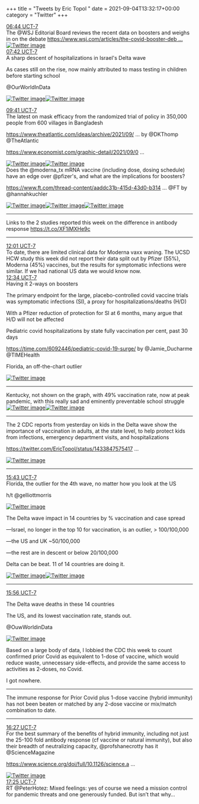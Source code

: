 +++
title = "Tweets by Eric Topol " 
date = 2021-09-04T13:32:17+00:00
category = "Twitter"
+++
<div class="tweet"> 
<div class="profile"> 
<a href="https://twitter.com/erictopol/status/1434150373913104388" target="_blank" rel="noreferer">06:44 UCT-7</a> 
</div> 
<div class="content"> 
The @WSJ Editorial Board reviews the recent data on boosters and weighs in on the debate <a href="https://www.wsj.com/articles/the-covid-booster-debate-third-shot-pfizer-moderna-anthony-fauci-joe-biden-11630702772?mod=opinion_lead_pos1" target="_blank" rel="noreferer">https://www.wsj.com/articles/the-covid-booster-deb ...</a> 
 </div> 
<a href="/twitter/erictopol/images/E-cgB63VEAA5M8b.jpg"  ><img src="/twitter/erictopol/images/E-cgB63VEAA5M8b.jpg" alt="Twitter image" ></img></a></div> 
<div class="tweet"> 
<div class="profile"> 
<a href="https://twitter.com/erictopol/status/1434164903753838594" target="_blank" rel="noreferer">07:42 UCT-7</a> 
</div> 
<div class="content"> 
A sharp descent of hospitalizations in Israel's Delta wave

As cases still on the rise, now mainly attributed to mass testing in children before starting school

@OurWorldInData </div> 
<a href="/twitter/erictopol/images/E-cs35XVUAMLyAD.jpg"  ><img src="/twitter/erictopol/images/E-cs35XVUAMLyAD.jpg" alt="Twitter image" ></img></a><a href="/twitter/erictopol/images/E-cr8lRUcAE7WaK.jpg"  ><img src="/twitter/erictopol/images/E-cr8lRUcAE7WaK.jpg" alt="Twitter image" ></img></a></div> 
<div class="tweet"> 
<div class="profile"> 
<a href="https://twitter.com/erictopol/status/1434194927806607361" target="_blank" rel="noreferer">09:41 UCT-7</a> 
</div> 
<div class="content"> 
The latest on mask efficacy from the randomized trial of policy in 350,000 people from 600 villages in Bangladesh

<a href="https://www.theatlantic.com/ideas/archive/2021/09/masks-were-working-all-along/619989/" target="_blank" rel="noreferer">https://www.theatlantic.com/ideas/archive/2021/09/ ...</a> 
 by @DKThomp @TheAtlantic 

<a href="https://www.economist.com/graphic-detail/2021/09/03/real-world-evidence-shows-face-masks-reduce-covid-19s-spread" target="_blank" rel="noreferer">https://www.economist.com/graphic-detail/2021/09/0 ...</a> 
 </div> 
<a href="/twitter/erictopol/images/E-dH9SEVEAMPhwa.jpg"  ><img src="/twitter/erictopol/images/E-dH9SEVEAMPhwa.jpg" alt="Twitter image" ></img></a><a href="/twitter/erictopol/images/E-dIJJcVcAANfV6.jpg"  ><img src="/twitter/erictopol/images/E-dIJJcVcAANfV6.jpg" alt="Twitter image" ></img></a></div> 
<div class="thread"> 
<div class="thread-content"> 
Does the @moderna_tx mRNA vaccine (including dose, dosing schedule) have an edge over @pfizer's, and what are the implications for boosters?

<a href="https://www.ft.com/thread-content/aaddc31b-415d-43d0-b314-bc89a8b860e0" target="_blank" rel="noreferer">https://www.ft.com/thread-content/aaddc31b-415d-43d0-b314 ...</a> 
 @FT by @hannahkuchler </div> 
<a href="/twitter/erictopol/images/E-cdAWMVEAIRi_J.jpg"  ><img src="/twitter/erictopol/images/E-cdAWMVEAIRi_J.jpg" alt="Twitter image" ></img></a><a href="/twitter/erictopol/images/E-cdDacVkAIW_ys.jpg"  ><img src="/twitter/erictopol/images/E-cdDacVkAIW_ys.jpg" alt="Twitter image" ></img></a><a href="/twitter/erictopol/images/E-cdGY3VgAAbHwt.jpg"  ><img src="/twitter/erictopol/images/E-cdGY3VgAAbHwt.jpg" alt="Twitter image" ></img></a><hr><div class="thread-content"> 
Links to the 2 studies reported this week on the difference in antibody response https://t.co/XF1iMXHe9c</div> 
<hr><div class="profile"> 
<a href="https://twitter.com/erictopol/status/1434230261802156041" target="_blank" rel="noreferer">12:01 UCT-7</a> 
</div> 
<div class="content"> 
To date, there are limited clinical data for Moderna vaxx waning. The UCSD HCW study this week did not report their data split out by Pfizer (55%), Moderna (45%) vaccines, but the results for symptomatic infections were similar. If we had national US data we would know now.</div> 
</div> 
<div class="tweet"> 
<div class="profile"> 
<a href="https://twitter.com/erictopol/status/1434238427411611648" target="_blank" rel="noreferer">12:34 UCT-7</a> 
</div> 
<div class="content"> 
Having it 2-ways on boosters

The primary endpoint for the large, placebo-controlled covid vaccine trials was symptomatic infections (SI), a proxy for hospitalizations/deaths (H/D)

With a Pfizer reduction of protection for SI at 6 months, many argue that H/D will not be affected</div> 
</div> 
<div class="thread"> 
<div class="thread-content"> 
Pediatric covid hospitalizations by state fully vaccination per cent, past 30 days

<a href="https://time.com/6092446/pediatric-covid-19-surge/" target="_blank" rel="noreferer">https://time.com/6092446/pediatric-covid-19-surge/</a> 
 by @Jamie_Ducharme @TIMEHealth 

Florida, an off-the-chart outlier </div> 
<a href="/twitter/erictopol/images/E-ci4vWVcAEvrkZ.jpg"  ><img src="/twitter/erictopol/images/E-ci4vWVcAEvrkZ.jpg" alt="Twitter image" ></img></a><hr><div class="thread-content"> 
Kentucky, not shown on the graph, with 49% vaccination rate, now at peak pandemic, with this really sad and eminently preventable school struggle </div> 
<a href="/twitter/erictopol/images/E-dE-bGUYAAEzOT.jpg"  ><img src="/twitter/erictopol/images/E-dE-bGUYAAEzOT.jpg" alt="Twitter image" ></img></a><a href="/twitter/erictopol/images/E-dFKydUYAgPA6z.jpg"  ><img src="/twitter/erictopol/images/E-dFKydUYAgPA6z.jpg" alt="Twitter image" ></img></a><hr><div class="thread-content"> 
The 2 CDC reports from yesterday on kids in the Delta wave show the importance of vaccination in adults, at the state level, to help protect kids from infections, emergency department visits, and hospitalizations 

<a href="https://twitter.com/EricTopol/status/1433847575417810946" target="_blank" rel="noreferer">https://twitter.com/EricTopol/status/1433847575417 ...</a> 
 </div> 
<a href="/twitter/erictopol/images/E-dHKGVVcAAU4Xc.png"  ><img src="/twitter/erictopol/images/E-dHKGVVcAAU4Xc.png" alt="Twitter image" ></img></a><hr><div class="profile"> 
<a href="https://twitter.com/erictopol/status/1434286121232470018" target="_blank" rel="noreferer">15:43 UCT-7</a> 
</div> 
<div class="content"> 
Florida, the outlier for the 4th wave, no matter how you look at the US

h/t @gelliottmorris </div> 
<a href="/twitter/erictopol/images/E-ebe4mVkAAJgWo.jpg"  ><img src="/twitter/erictopol/images/E-ebe4mVkAAJgWo.jpg" alt="Twitter image" ></img></a></div> 
<div class="thread"> 
<div class="thread-content"> 
The Delta wave impact in 14 countries by % vaccination and case spread

—Israel, no longer in the top 10 for vaccination, is an outlier, &gt; 100/100,000

—the US and UK ~50/100,000

—the rest are in descent or below 20/100,000

Delta can be beat. 11 of 14 countries are doing it. </div> 
<a href="/twitter/erictopol/images/E-UENE2VQAEzuA0.jpg"  ><img src="/twitter/erictopol/images/E-UENE2VQAEzuA0.jpg" alt="Twitter image" ></img></a><a href="/twitter/erictopol/images/E-UEaC7VkAQ6RS3.jpg"  ><img src="/twitter/erictopol/images/E-UEaC7VkAQ6RS3.jpg" alt="Twitter image" ></img></a><hr><div class="profile"> 
<a href="https://twitter.com/erictopol/status/1434289353199550465" target="_blank" rel="noreferer">15:56 UCT-7</a> 
</div> 
<div class="content"> 
The Delta wave deaths in these 14 countries

The US, and its lowest vaccination rate, stands out.

@OuwWorldinData </div> 
<a href="/twitter/erictopol/images/E-eeEffVcAEHLFm.jpg"  ><img src="/twitter/erictopol/images/E-eeEffVcAEHLFm.jpg" alt="Twitter image" ></img></a></div> 
<div class="thread"> 
<div class="thread-content"> 
Based on a large body of data, I lobbied the CDC this week to count confirmed prior Covid as equivalent to 1-dose of vaccine, which would reduce waste, unnecessary side-effects, and provide the same access to activities as 2-doses, no Covid.

I got nowhere.</div> 
<hr><div class="thread-content"> 
The immune response for Prior Covid plus 1-dose vaccine (hybrid immunity) has not been beaten or matched by any 2-dose vaccine or mix/match combination to date.</div> 
<hr><div class="profile"> 
<a href="https://twitter.com/erictopol/status/1434297208187224069" target="_blank" rel="noreferer">16:27 UCT-7</a> 
</div> 
<div class="content"> 
For the best summary of the benefits of hybrid immunity, including not just the 25-100 fold antibody response (cf vaccine or natural immunity), but also their breadth of neutralizing capacity, @profshanecrotty has it @ScienceMagazine 

<a href="https://www.science.org/doi/full/10.1126/science.abj2258" target="_blank" rel="noreferer">https://www.science.org/doi/full/10.1126/science.a ...</a> 
 </div> 
<a href="/twitter/erictopol/images/E-elEzFVgAQd3wG.jpg"  ><img src="/twitter/erictopol/images/E-elEzFVgAQd3wG.jpg" alt="Twitter image" ></img></a></div> 
<div class="tweet"> 
<div class="profile"> 
<a href="https://twitter.com/erictopol/status/1434311781212561410" target="_blank" rel="noreferer">17:25 UCT-7</a> 
</div> 
<div class="content"> 
RT @PeterHotez: Mixed feelings: yes of course we need a mission control for pandemic threats and one generously funded. But isn’t that why…</div> 
</div> 


